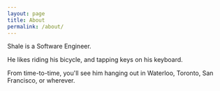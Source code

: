 ```yaml
---
layout: page
title: About
permalink: /about/
---
```


Shale is a Software Engineer.

He likes riding his bicycle, and tapping keys on his keyboard.

From time-to-time, you'll see him hanging out in Waterloo, Toronto, San Francisco, or wherever.

<!-- You can find the source code for this website at [github.com/shalecraig/shalecraig.github.io](https://github.com/shalecraig/shalecraig.github.io). -->
